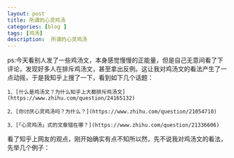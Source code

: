 ```yaml
---
layout: post
title: 所谓的心灵鸡汤
categories: [blog ]
tags: [鸡汤]
description:  所谓的心灵鸡汤
---
```


ps:今天看别人发了一些鸡汤文，本身感觉慢慢的正能量，但是自己无意间看了下评论，发现好多人在排斥鸡汤文，甚至拿出反例。这让我对鸡汤文的看法产生了一点动摇，于是我知乎上搜了一下，看到如下几个话题：
   
   	1、[什么是鸡汤文？为什么知乎上大都排斥鸡汤文](https://www.zhihu.com/question/24165132)
   	
   	2、[你讨厌心灵鸡汤吗？为什么？](https://www.zhihu.com/question/21054710)
   	
   	3、[「心灵鸡汤」式的文章错在哪？](https://www.zhihu.com/question/21336606)

看了知乎上网友的观点，刚开始确实有点不知所以然，先不说我对鸡汤文的看法， 先举几个例子：

